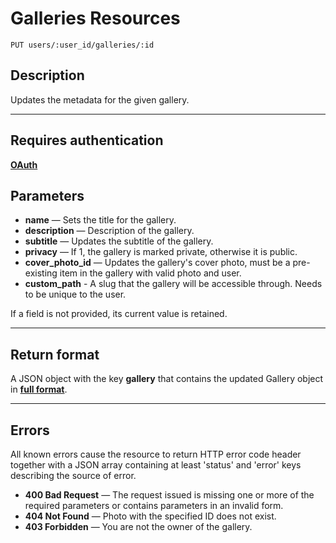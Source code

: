 # Galleries Resources

    PUT users/:user_id/galleries/:id

## Description

Updates the metadata for the given gallery.

***

## Requires authentication
 **[OAuth][]**

## Parameters

- **name** — Sets the title for the gallery.
- **description** — Description of the gallery.
- **subtitle** — Updates the subtitle of the gallery.
- **privacy** — If 1, the gallery is marked private, otherwise it is public.
- **cover_photo_id** — Updates the gallery's cover photo, must be
  a pre-existing item in the gallery with valid photo and user.
- **custom_path** - A slug that the gallery will be accessible through.  Needs to be unique to the user.

If a field is not provided, its current value is retained.

***

## Return format
A JSON object with the key **gallery** that contains the updated Gallery object in **[full format][]**.

***

## Errors
All known errors cause the resource to return HTTP error code header together with a JSON array containing at least 'status' and 'error' keys describing the source of error.

- **400 Bad Request** — The request issued is missing one or more of the required parameters or contains parameters in an invalid form.
- **404 Not Found** — Photo with the specified ID does not exist.
- **403 Forbidden** — You are not the owner of the gallery.


[OAuth]: https://github.com/500px/api-documentation/tree/master/authentication
[full format]: https://github.com/500px/api-documentation/blob/master/basics/formats_and_terms.md#full-format-3
